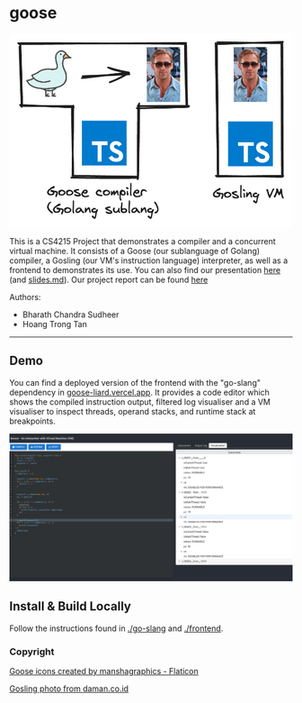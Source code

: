 # goose

![T diagram for project](./docs/t-diag.png)

This is a CS4215 Project that demonstrates a compiler and a concurrent virtual machine. It consists of a Goose (our sublanguage of Golang) compiler, a Gosling (our VM's instruction language) interpreter, as well as a frontend to demonstrates its use. You can also find our presentation [here](https://hackmd.io/@oTAS25NTSSOiOfG0ri-H5A/HJXb9Pol0) (and [slides.md](./docs/slides.md)). Our project report can be found [here](./docs/CS4215_Project_Report.pdf)

Authors:

- Bharath Chandra Sudheer
- Hoang Trong Tan

---

## Demo

You can find a deployed version of the frontend with the "go-slang" dependency in [goose-liard.vercel.app](https://goose-liard.vercel.app/). It provides a code editor which shows the compiled instruction output, filtered log visualiser and a VM visualiser to inspect threads, operand stacks, and runtime stack at breakpoints.

![frontend pic](./docs/frontend.png)

## Install & Build Locally

Follow the instructions found in [./go-slang](./go-slang/README.md) and [./frontend](./frontend/README.md).

### Copyright

<a href="https://www.flaticon.com/free-icons/goose" title="goose icons">Goose icons created by manshagraphics - Flaticon</a>

<a href="https://daman.co.id/style-icon-ryan-gosling">Gosling photo from daman.co.id</a>
